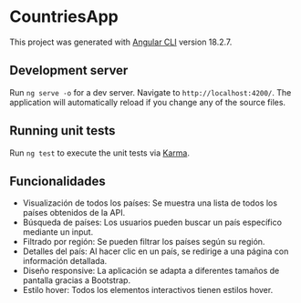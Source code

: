 # CountriesApp

This project was generated with [Angular CLI](https://github.com/angular/angular-cli) version 18.2.7.

## Development server

Run `ng serve -o` for a dev server. Navigate to `http://localhost:4200/`. The application will automatically reload if you change any of the source files.

## Running unit tests

Run `ng test` to execute the unit tests via [Karma](https://karma-runner.github.io).

## Funcionalidades

- Visualización de todos los países: Se muestra una lista de todos los países obtenidos de la API.
- Búsqueda de países: Los usuarios pueden buscar un país específico mediante un input.
- Filtrado por región: Se pueden filtrar los países según su región.
- Detalles del país: Al hacer clic en un país, se redirige a una página con información detallada.
- Diseño responsive: La aplicación se adapta a diferentes tamaños de pantalla gracias a Bootstrap.
- Estilo hover: Todos los elementos interactivos tienen estilos hover.
